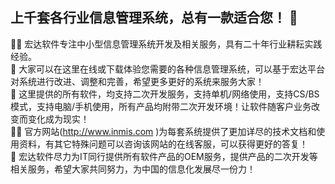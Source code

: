 ## 上千套各行业信息管理系统，总有一款适合您！ 👋  
🙋‍♀️ 宏达软件专注中小型信息管理系统开发及相关服务，具有二十年行业耕耘实践经验。  
🌈 大家可以在这里在线或下载体验您需要的各种信息管理系统，可以基于宏达平台对系统进行改进、调整和完善，希望更多更好的系统来服务大家！  
💠 这里提供的所有软件，均支持二次开发服务，支持单机/网络使用，支持CS/BS模式，支持电脑/手机使用，所有产品均附带二次开发环境！让软件随客户业务改变而变化成为现实！   
👩‍💻 官方网站(http://www.inmis.com )为每套系统提供了更加详尽的技术文档和使用资料，有其它特殊问题可以咨询该网站的在线客服，可以获得更好的答复！  
👬 宏达软件尽力为IT同行提供所有软件产品的OEM服务，提供产品的二次开发等相关服务，希望大家共同努力，为中国的信息化发展尽一份力！
